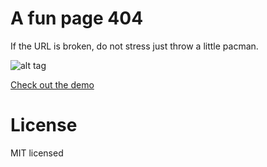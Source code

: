 # A fun page 404
If the URL is broken, do not stress just throw a little pacman.


![alt tag](https://raw.githubusercontent.com/leonardoscorza/pacman/master/image/printscreen.jpg)

[Check out the demo](http://stormy-anchorage-6431.herokuapp.com/404.html)

# License

MIT licensed
